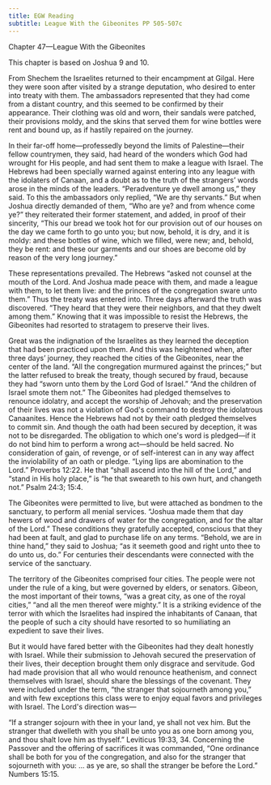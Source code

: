 ```yaml
---
title: EGW Reading
subtitle: League With the Gibeonites PP 505-507c
---
```


Chapter 47—League With the Gibeonites

This chapter is based on Joshua 9 and 10.

From Shechem the Israelites returned to their encampment at Gilgal. Here they were soon after visited by a strange deputation, who desired to enter into treaty with them. The ambassadors represented that they had come from a distant country, and this seemed to be confirmed by their appearance. Their clothing was old and worn, their sandals were patched, their provisions moldy, and the skins that served them for wine bottles were rent and bound up, as if hastily repaired on the journey.

In their far-off home—professedly beyond the limits of Palestine—their fellow countrymen, they said, had heard of the wonders which God had wrought for His people, and had sent them to make a league with Israel. The Hebrews had been specially warned against entering into any league with the idolaters of Canaan, and a doubt as to the truth of the strangers’ words arose in the minds of the leaders. “Peradventure ye dwell among us,” they said. To this the ambassadors only replied, “We are thy servants.” But when Joshua directly demanded of them, “Who are ye? and from whence come ye?” they reiterated their former statement, and added, in proof of their sincerity, “This our bread we took hot for our provision out of our houses on the day we came forth to go unto you; but now, behold, it is dry, and it is moldy: and these bottles of wine, which we filled, were new; and, behold, they be rent: and these our garments and our shoes are become old by reason of the very long journey.”

These representations prevailed. The Hebrews “asked not counsel at the mouth of the Lord. And Joshua made peace with them, and made a league with them, to let them live: and the princes of the congregation sware unto them.” Thus the treaty was entered into. Three days afterward the truth was discovered. “They heard that they were their neighbors, and that they dwelt among them.” Knowing that it was impossible to resist the Hebrews, the Gibeonites had resorted to stratagem to preserve their lives.

Great was the indignation of the Israelites as they learned the deception that had been practiced upon them. And this was heightened when, after three days’ journey, they reached the cities of the Gibeonites, near the center of the land. “All the congregation murmured against the princes;” but the latter refused to break the treaty, though secured by fraud, because they had “sworn unto them by the Lord God of Israel.” “And the children of Israel smote them not.” The Gibeonites had pledged themselves to renounce idolatry, and accept the worship of Jehovah; and the preservation of their lives was not a violation of God's command to destroy the idolatrous Canaanites. Hence the Hebrews had not by their oath pledged themselves to commit sin. And though the oath had been secured by deception, it was not to be disregarded. The obligation to which one's word is pledged—if it do not bind him to perform a wrong act—should be held sacred. No consideration of gain, of revenge, or of self-interest can in any way affect the inviolability of an oath or pledge. “Lying lips are abomination to the Lord.” Proverbs 12:22. He that “shall ascend into the hill of the Lord,” and “stand in His holy place,” is “he that sweareth to his own hurt, and changeth not.” Psalm 24:3; 15:4.

The Gibeonites were permitted to live, but were attached as bondmen to the sanctuary, to perform all menial services. “Joshua made them that day hewers of wood and drawers of water for the congregation, and for the altar of the Lord.” These conditions they gratefully accepted, conscious that they had been at fault, and glad to purchase life on any terms. “Behold, we are in thine hand,” they said to Joshua; “as it seemeth good and right unto thee to do unto us, do.” For centuries their descendants were connected with the service of the sanctuary.

The territory of the Gibeonites comprised four cities. The people were not under the rule of a king, but were governed by elders, or senators. Gibeon, the most important of their towns, “was a great city, as one of the royal cities,” “and all the men thereof were mighty.” It is a striking evidence of the terror with which the Israelites had inspired the inhabitants of Canaan, that the people of such a city should have resorted to so humiliating an expedient to save their lives.

But it would have fared better with the Gibeonites had they dealt honestly with Israel. While their submission to Jehovah secured the preservation of their lives, their deception brought them only disgrace and servitude. God had made provision that all who would renounce heathenism, and connect themselves with Israel, should share the blessings of the covenant. They were included under the term, “the stranger that sojourneth among you,” and with few exceptions this class were to enjoy equal favors and privileges with Israel. The Lord's direction was—

“If a stranger sojourn with thee in your land, ye shall not vex him. But the stranger that dwelleth with you shall be unto you as one born among you, and thou shalt love him as thyself.” Leviticus 19:33, 34. Concerning the Passover and the offering of sacrifices it was commanded, “One ordinance shall be both for you of the congregation, and also for the stranger that sojourneth with you: ... as ye are, so shall the stranger be before the Lord.” Numbers 15:15.